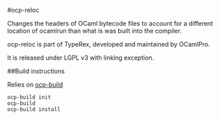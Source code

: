 #ocp-reloc

Changes the headers of OCaml bytecode files to account for a different location
of ocamlrun than what is was built into the compiler.

ocp-reloc is part of TypeRex, developed and maintained by OCamlPro.

It is released under LGPL v3 with linking exception.

##Build instructions

Relies on [ocp-build](http://www.typerex.org/ocp-build.html)

```
ocp-build init
ocp-build
ocp-build install
```
